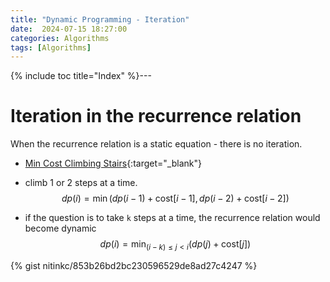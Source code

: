 ```yaml
---
title: "Dynamic Programming - Iteration"
date:  2024-07-15 18:27:00
categories: Algorithms
tags: [Algorithms]
---
```


{% include toc title="Index" %}---

# Iteration in the recurrence relation

When the recurrence relation is a static equation - there is no iteration.

- [Min Cost Climbing Stairs](https://leetcode.com/problems/min-cost-climbing-stairs/description/){:target="_blank"}

- climb 1 or 2 steps at a time.
  $$ dp(i) = \min(dp(i - 1) + \text{cost}[i - 1], \, dp(i - 2) + \text{cost}[i - 2]) $$

- if the question is to take `k` steps at a time, the recurrence relation would
become dynamic 
 $$ dp(i) = \min_{(i - k) \leq j < i} (dp(j) + \text{cost}[j]) $$

{% gist nitinkc/853b26bd2bc230596529de8ad27c4247 %}